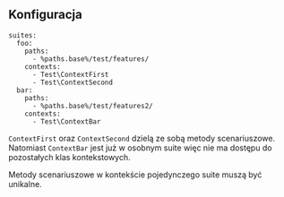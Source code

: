 ## Konfiguracja

    suites:
      foo:
        paths:
          - %paths.base%/test/features/
        contexts:
          - Test\ContextFirst
          - Test\ContextSecond
      bar:
        paths:
          - %paths.base%/test/features2/
        contexts:
          - Test\ContextBar

`ContextFirst` oraz `ContextSecond` dzielą ze sobą metody scenariuszowe. Natomiast `ContextBar` jest już w osobnym suite więc nie ma dostępu do pozostałych klas kontekstowych.

Metody scenariuszowe w kontekście pojedynczego suite muszą być unikalne.
